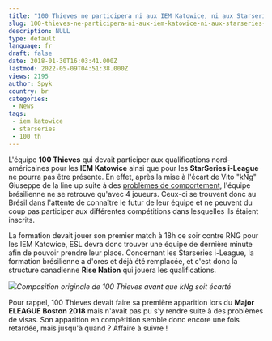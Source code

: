 ```yaml
---
title: "100 Thieves ne participera ni aux IEM Katowice, ni aux Starseries i-League S4"
slug: 100-thieves-ne-participera-ni-aux-iem-katowice-ni-aux-starseries-ileague-s4
description: NULL
type: default
language: fr
draft: false
date: 2018-01-30T16:03:41.000Z
lastmod: 2022-05-09T04:51:38.000Z
views: 2195
author: Spyk
country: br
categories:
 - News
tags:
 - iem katowice
 - starseries
 - 100 th
---
```

L'équipe **100 Thieves** qui devait participer aux qualifications nord-américaines pour les **IEM Katowice** ainsi que pour les **StarSeries i-League** ne pourra pas être présente. En effet, après la mise à l'écart de Vito "kNg" ⁠ Giuseppe de la line up suite à des [problèmes de comportement](https://flickshot.fr/fr/kng-deja-ecarte-par-100-thieves/&5a6a36204d07a), l'équipe brésilienne ne se retrouve qu'avec 4 joueurs. Ceux-ci se trouvent donc au Brésil dans l'attente de connaître le futur de leur équipe et ne peuvent du coup pas participer aux différentes compétitions dans lesquelles ils étaient inscrits.

La formation devait jouer son premier match à 18h ce soir contre RNG pour les IEM Katowice, ESL devra donc trouver une équipe de dernière minute afin de pouvoir prendre leur place. Concernant les Starseries i-League, la formation brésilienne a d'ores et déjà été remplacée, et c'est donc la structure canadienne **Rise Nation** qui jouera les qualifications.

![](https://flickshot-ue.s3.eu-west-2.amazonaws.com/flickshot/article/5a706c937231d/images/VsVN347aqDrBULxaZ4VyOuD2KumbBDawLwyrbhqJ.jpeg)_Composition originale de 100 Thieves avant que kNg soit écarté_

Pour rappel, 100 Thieves devait faire sa première apparition lors du **Major ELEAGUE Boston 2018** mais n'avait pas pu s'y rendre suite à des problèmes de visas. Son apparition en compétition semble donc encore une fois retardée, mais jusqu'à quand ? Affaire à suivre !
